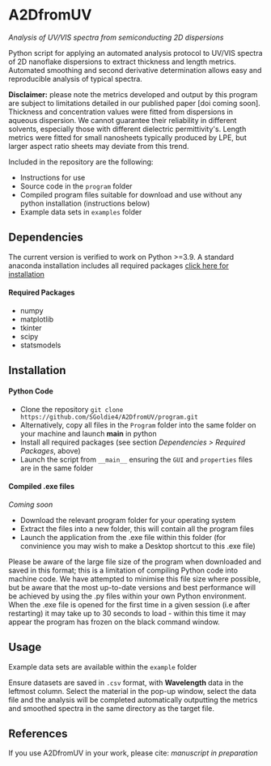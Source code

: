 # A2DfromUV #
*Analysis of UV/VIS spectra from semiconducting 2D dispersions*

Python script for applying an automated analysis protocol to UV/VIS spectra of 2D nanoflake dispersions to extract thickness and length metrics. Automated smoothing and second derivative determination allows easy and reproducible analysis of typical spectra.

__Disclaimer:__ please note the metrics developed and output by this program are subject to limitations detailed in our published paper [doi coming soon]. Thickness and concentration values were fitted from dispersions in aqueous dispersion. We cannot guarantee their reliability in different solvents, especially those with different dielectric permittivity's. Length metrics were fitted for small nanosheets typically produced by LPE, but larger aspect ratio sheets may deviate from this trend.

Included in the repository are the following:
* Instructions for use
* Source code in the `program` folder
* Compiled program files suitable for download and use without any python installation (instructions below)
* Example data sets in `examples` folder

## Dependencies ##

The current version is verified to work on Python >=3.9.
A standard anaconda installation includes all required packages [click here for installation](https://docs.anaconda.com/free/anaconda/install/)

#### Required Packages ####

* numpy
* matplotlib
* tkinter
* scipy
* statsmodels

## Installation ##

#### Python Code ####

* Clone the repository `git clone https://github.com/SGoldie4/A2DfromUV/program.git`
* Alternatively, copy all files in the `Program` folder into the same folder on your machine and launch __main__ in python
* Install all required packages (see section *Dependencies > Required Packages*, above)
* Launch the script from `__main__` ensuring the `GUI` and `properties` files are in the same folder

#### Compiled .exe files ####
*Coming soon*
* Download the relevant program folder for your operating system
* Extract the files into a new folder, this will contain all the program files
* Launch the application from the .exe file within this folder (for convinience you may wish to make a Desktop shortcut to this .exe file)

Please be aware of the large file size of the program when downloaded and saved in this format; this is a limitation of compiling Python code into machine code. We have attempted to minimise this file size where possible, but be aware that the most up-to-date versions and best performance will be achieved by using the .py files within your own Python environment. When the .exe file is opened for the first time in a given session (i.e after restarting) it may take up to 30 seconds to load - within this time it may appear the program has frozen on the black command window.

## Usage ##

Example data sets are available within the `example` folder

Ensure datasets are saved in `.csv` format, with **Wavelength** data in the leftmost column. Select the material in the pop-up window, select the data file and the analysis will be completed automatically outputting the metrics and smoothed spectra in the same directory as the target file.

## References ##

If you use A2DfromUV in your work, please cite: *manuscript in preparation*
